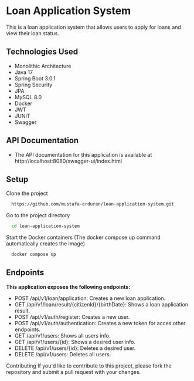 # Loan Application System
This is a loan application system that allows users to apply for loans and view their loan status.

## Technologies Used
* Monolithic Architecture
* Java 17
* Spring Boot 3.0.1
* Spring Security
* JPA
* MySQL 8.0
* Docker
* JWT
* JUNIT
* Swagger
## API Documentation
* The API documentation for this application is available at http://localhost:8080/swagger-ui/index.html
## Setup

Clone the project

```bash
  https://github.com/mustafa-erduran/loan-application-system.git
```

Go to the project directory

```bash
  cd loan-application-system
```
Start the Docker containers (The docker compose up command automatically creates the image)

```bash
  docker compose up
```
## Endpoints
**This application exposes the following endpoints:**

* POST   /api/v1/loan/application: Creates a new loan application.
* GET    /api/v1/loan/result/{citizenId}/{birthDate}: Shows a loan application result.
* POST   /api/v1/auth/register: Creates a new user.
* POST   /api/v1/auth/authentication: Creates a new token for acces other endpoints.
* GET    /api/v1/users: Shows all users info.
* GET    /api/v1/users/{id}: Shows a desired user info.
* DELETE /api/v1/users/{id}: Deletes a desired user.
* DELETE /api/v1/users: Deletes all users.

Contributing
If you'd like to contribute to this project, please fork the repository and submit a pull request with your changes.
